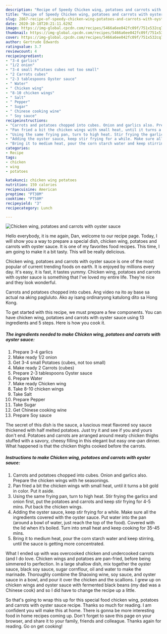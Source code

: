 ```yaml
---
description: "Recipe of Speedy Chicken wing, potatoes and carrots with oyster sauce"
title: "Recipe of Speedy Chicken wing, potatoes and carrots with oyster sauce"
slug: 2867-recipe-of-speedy-chicken-wing-potatoes-and-carrots-with-oyster-sauce
date: 2020-10-18T20:21:11.629Z
image: https://img-global.cpcdn.com/recipes/5466a6ee042fc09f/751x532cq70/chicken-wing-potatoes-and-carrots-with-oyster-sauce-recipe-main-photo.jpg
thumbnail: https://img-global.cpcdn.com/recipes/5466a6ee042fc09f/751x532cq70/chicken-wing-potatoes-and-carrots-with-oyster-sauce-recipe-main-photo.jpg
cover: https://img-global.cpcdn.com/recipes/5466a6ee042fc09f/751x532cq70/chicken-wing-potatoes-and-carrots-with-oyster-sauce-recipe-main-photo.jpg
author: Gertrude Edwards
ratingvalue: 3.7
reviewcount: 4
recipeingredient:
- "3-4 garlics"
- "1/2 onion"
- "3-4 small Potatoes cubes not too small"
- "2 Carrots cubes"
- "2-3 tablespoons Oyster sauce"
- " Water"
- " Chicken wing"
- "8-10 chicken wings"
- " Salt"
- " Pepper"
- " Sugar"
- " Chinese cooking wine"
- " Soy sauce"
recipeinstructions:
- "Carrots and potatoes chopped into cubes. Onion and garlics also. Prepare the chicken wings with he seasonings."
- "Pan fried a bit the chicken wings with small heat, until it turns a bit gold in color. Put it aside."
- "Using the same frying pan, turn to high heat. Stir frying the garlics and onion first, put the potatoes and carrots and keep stir frying for 4-5 mins. Put back the chicken wings."
- "Adding the oyster sauce, keep stir frying for a while. Make sure all the ingredients covered with the oyster sauce. Put water into the pan (around a bowl of water, just reach the top of the food). Covered with the lid when it’s boiled. Turn into small heat and keep cooking for 35-45 mins."
- "Bring it to medium heat, pour the corn starch water and keep stirring, until the sauce is getting more concentrated."
categories:
- Recipe
tags:
- chicken
- wing
- potatoes

katakunci: chicken wing potatoes 
nutrition: 159 calories
recipecuisine: American
preptime: "PT38M"
cooktime: "PT50M"
recipeyield: "3"
recipecategory: Lunch

---
```



![Chicken wing, potatoes and carrots with oyster sauce](https://img-global.cpcdn.com/recipes/5466a6ee042fc09f/751x532cq70/chicken-wing-potatoes-and-carrots-with-oyster-sauce-recipe-main-photo.jpg)

Hello everybody, it is me again, Dan, welcome to our recipe page. Today, I will show you a way to prepare a special dish, chicken wing, potatoes and carrots with oyster sauce. It is one of my favorites food recipes. This time, I am going to make it a bit tasty. This will be really delicious.

Chicken wing, potatoes and carrots with oyster sauce is one of the most popular of current trending foods on earth. It is enjoyed by millions every day. It's easy, it is fast, it tastes yummy. Chicken wing, potatoes and carrots with oyster sauce is something that I've loved my entire life. They're nice and they look wonderful.

Carrots and potatoes chopped into cubes. Ang video na ito ay base sa actual na aking pagluluto. Ako ay isang ordinaryong katulong dito sa Hong Kong.


To get started with this recipe, we must prepare a few components. You can have chicken wing, potatoes and carrots with oyster sauce using 13 ingredients and 5 steps. Here is how you cook it.

<!--inarticleads1-->

##### The ingredients needed to make Chicken wing, potatoes and carrots with oyster sauce:

1. Prepare 3-4 garlics
1. Make ready 1/2 onion
1. Get 3-4 small Potatoes (cubes, not too small)
1. Make ready 2 Carrots (cubes)
1. Prepare 2-3 tablespoons Oyster sauce
1. Prepare  Water
1. Make ready  Chicken wing
1. Take 8-10 chicken wings
1. Take  Salt
1. Prepare  Pepper
1. Take  Sugar
1. Get  Chinese cooking wine
1. Prepare  Soy sauce


The secret of this dish is the sauce, a luscious meat flavored soy sauce thickened with half melted potatoes. Just try it and see if you and yours don&#39;t end. Potatoes and carrots are arranged around meaty chicken thighs stuffed with a savory, cheesy filling in this elegant but easy one-pan dinner. What happened is that the chicken thighs cooked before the carrots. 

<!--inarticleads2-->

##### Instructions to make Chicken wing, potatoes and carrots with oyster sauce:

1. Carrots and potatoes chopped into cubes. Onion and garlics also. Prepare the chicken wings with he seasonings.
1. Pan fried a bit the chicken wings with small heat, until it turns a bit gold in color. Put it aside.
1. Using the same frying pan, turn to high heat. Stir frying the garlics and onion first, put the potatoes and carrots and keep stir frying for 4-5 mins. Put back the chicken wings.
1. Adding the oyster sauce, keep stir frying for a while. Make sure all the ingredients covered with the oyster sauce. Put water into the pan (around a bowl of water, just reach the top of the food). Covered with the lid when it’s boiled. Turn into small heat and keep cooking for 35-45 mins.
1. Bring it to medium heat, pour the corn starch water and keep stirring, until the sauce is getting more concentrated.


What I ended up with was overcooked chicken and undercooked carrots (and I do love. Chicken wings and potatoes are pan-fried, before being simmered to perfection. In a large shallow dish, mix together the oyster sauce, black soy sauce, sugar cornflour, oil and water to make the marinade. Thoroughly combine the Shaoxing wine, soy sauce, and oyster sauce in a bowl, and pour it over the chicken and the scallions. I grew up on chicken wings and oyster sauce with fermented black beans (my dad was a Chinese cook) and so I did have to change the recipe up a little. 

So that's going to wrap this up for this special food chicken wing, potatoes and carrots with oyster sauce recipe. Thanks so much for reading. I am confident you will make this at home. There is gonna be more interesting food in home recipes coming up. Don't forget to save this page on your browser, and share it to your family, friends and colleague. Thanks again for reading. Go on get cooking!
